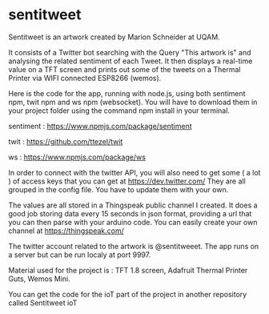 # sentitweet

Sentitweet is an artwork created by Marion Schneider at UQAM.

It consists of a Twitter bot searching with the Query "This artwork is" and analysing the related sentiment of each Tweet. It then displays a real-time value on a TFT screen and prints out some of the tweets on a Thermal Printer via WIFI connected ESP8266 (wemos).

Here is the code for the app, running with node.js, using both sentiment npm, twit npm and ws npm (websocket). 
You will have to download them in your project folder using the command npm install in your terminal.

sentiment : https://www.npmjs.com/package/sentiment

twit : https://github.com/ttezel/twit

ws : https://www.npmjs.com/package/ws

In order to connect with the twitter API, you will also need to get some ( a lot ) of access keys that you can get at https://dev.twitter.com/ They are all grouped in the config file. You have to update them with your own.

The values are all stored in a Thingspeak public channel I created. It does a good job storing data every 15 seconds in json format, providing a url that you can then parse with your arduino code. You can easily create your own channel at https://thingspeak.com/

The twitter account related to the artwork is @sentitweeet.
The app runs on a server but can be run localy at port 9997.

Material used for the project is : TFT 1.8 screen, 
                                   Adafruit Thermal Printer Guts,
                                   Wemos Mini.
                                   
You can get the code for the ioT part of the project in another repository called Sentitweet ioT
              
